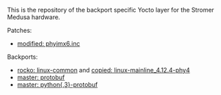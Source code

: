 This is the repository of the backport specific Yocto layer for the Stromer Medusa hardware.

Patches:
- [modified: phyimx6.inc](https://github.com/PHYTEC-Messtechnik-GmbH/meta-phytec/commit/9f0f5d679fb9daa669caaf4a066c69c134f09259)

Backports:
- [rocko: linux-common](https://github.com/PHYTEC-Messtechnik-GmbH/meta-phytec/commit/9c7f4e1e366f8f0b936bdf7eb0a91ebe130bd279) and [copied: linux-mainline_4.12.4-phy4](https://github.com/PHYTEC-Messtechnik-GmbH/meta-phytec/blob/morty/recipes-kernel/linux/linux-mainline_4.12.4-phy4.bb)
- [master: protobuf](https://github.com/openembedded/meta-openembedded/commit/2f5819d9c37387764a600d9dc8d22bee8a71f710)
- [master: python{,3}-protobuf](https://github.com/openembedded/meta-openembedded/commit/e78cf913076ba28633d0ec4540f15820a0d944d2)
